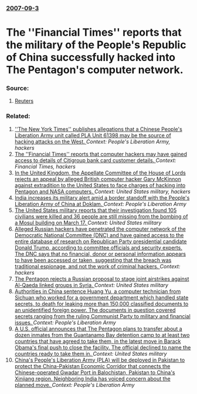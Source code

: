 ### [2007-09-3](/news/2007/09/3/index.md)

#  The ''Financial Times'' reports that the military of the People's Republic of China successfully hacked into The Pentagon's computer network. 




### Source:

1. [Reuters](http://www.news.com.au/story/0,23599,22361116-2,00.html)

### Related:

1. [''The New York Times'' publishes allegations that a Chinese People's Liberation Army unit called PLA Unit 61398 may be the source of hacking attacks on the West. ](/news/2013/02/19/the-new-york-times-publishes-allegations-that-a-chinese-people-s-liberation-army-unit-called-pla-unit-61398-may-be-the-source-of-hacking.md) _Context: People's Liberation Army, hackers_
2. [The ''Financial Times'' reports that computer hackers may have gained access to details of Citigroup bank card customer details. ](/news/2011/06/9/the-financial-times-reports-that-computer-hackers-may-have-gained-access-to-details-of-citigroup-bank-card-customer-details.md) _Context: Financial Times, hackers_
3. [ In the United Kingdom, the Appellate Committee of the House of Lords rejects an appeal by alleged British computer hacker Gary McKinnon against extradition to the United States to face charges of hacking into Pentagon and NASA computers. ](/news/2008/07/30/in-the-united-kingdom-the-appellate-committee-of-the-house-of-lords-rejects-an-appeal-by-alleged-british-computer-hacker-gary-mckinnon-aga.md) _Context: United States military, hackers_
4. [India increases its military alert amid a border standoff with the People's Liberation Army of China at Doklam. ](/news/2017/08/12/india-increases-its-military-alert-amid-a-border-standoff-with-the-people-s-liberation-army-of-china-at-doklam.md) _Context: People's Liberation Army_
5. [The United States military reports that their investigation found 105 civilians were killed and 36 people are still missing from the bombing of a Mosul building on March 17. ](/news/2017/05/25/the-united-states-military-reports-that-their-investigation-found-105-civilians-were-killed-and-36-people-are-still-missing-from-the-bombing.md) _Context: United States military_
6. [Alleged Russian hackers have penetrated the computer network of the Democratic National Committee (DNC) and have gained access to the entire database of research on Republican Party  presidential candidate Donald Trump, according to committee officials and security experts. The DNC says that no financial, donor or personal information appears to have been accessed or taken, suggesting that the breach was traditional espionage, and not the work of criminal hackers. ](/news/2016/06/14/alleged-russian-hackers-have-penetrated-the-computer-network-of-the-democratic-national-committee-dnc-and-have-gained-access-to-the-entire.md) _Context: hackers_
7. [  The Pentagon rejects a Russian proposal to stage joint airstrikes against Al-Qaeda linked groups in Syria. ](/news/2016/05/21/the-pentagon-rejects-a-russian-proposal-to-stage-joint-airstrikes-against-al-qaeda-linked-groups-in-syria.md) _Context: United States military_
8. [Authorities in China sentence Huang Yu, a computer technician from Sichuan who worked for a government department which handled state secrets, to death for leaking more than 150,000 classified documents to an unidentified foreign power. The documents in question covered secrets ranging from the ruling Communist Party to military and financial issues. ](/news/2016/04/19/authorities-in-china-sentence-huang-yu-a-computer-technician-from-sichuan-who-worked-for-a-government-department-which-handled-state-secret.md) _Context: People's Liberation Army_
9. [A U.S. official announces that The Pentagon plans to transfer about a dozen inmates from the Guantanamo Bay detention camp to at least two countries that have agreed to take them, in the latest move in Barack Obama's final push to close the facility. The official declined to name the countries ready to take them in. ](/news/2016/03/31/a-u-s-official-announces-that-the-pentagon-plans-to-transfer-about-a-dozen-inmates-from-the-guantanamo-bay-detention-camp-to-at-least-two-c.md) _Context: United States military_
10. [China's People's Liberation Army (PLA) will be deployed in Pakistan to protect the China-Pakistan Economic Corridor that connects the Chinese-operated Gwadar Port in Balochistan, Pakistan to China's Xinjiang region. Neighboring India has voiced concern about the planned move. ](/news/2016/03/13/china-s-people-s-liberation-army-pla-will-be-deployed-in-pakistan-to-protect-the-chinaapakistan-economic-corridor-that-connects-the-chin.md) _Context: People's Liberation Army_
